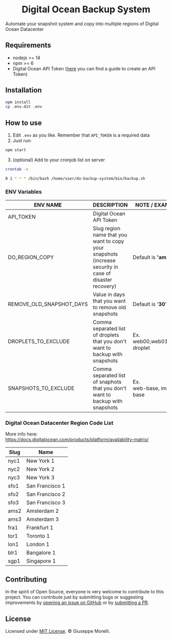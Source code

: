 <h1 align="center">Digital Ocean Backup System</h1>

Automate your snapshot system and copy into multiple regions of Digital Ocean Datacenter

## Requirements

- nodejs >= 14
- npm >= 6
- Digital Ocean API Token ([here](https://docs.digitalocean.com/reference/api/create-personal-access-token/) you can find a guide to create an API Token)

## Installation

```bash
npm install
cp .env.dit .env
```

## How to use

1) Edit `.env` as you like. Remember that `API_TOKEN` is a required data
2) Just run:

```bash
npm start
```

3) (optional) Add to your cronjob list on server

```bash
crontab -e

0 1 * * * /bin/bash /home/user/do-backup-system/bin/backup.sh
```

### ENV Variables

| ENV NAME                 | DESCRIPTION                                                  | NOTE / EXAMPLE                    |
| ------------------------ | ------------------------------------------------------------ | --------------------------------- |
| API_TOKEN                | Digital Ocean API Token                                      |                                   |
| DO_REGION_COPY           | Slug region name that you want to copy your snapshots (increase security in case of disaster recovery) | Default is **'ams2**'             |
| REMOVE_OLD_SNAPSHOT_DAYS | Value in days that you want to remove old snapshots          | Default is '**30**'               |
| DROPLETS_TO_EXCLUDE      | Comma separated list of droplets that you don't want to backup with snapshots | Ex.<br />web00,web01,test-droplet |
| SNAPSHOTS_TO_EXCLUDE     | Comma separated list of snaphots that you don't want to backup with snapshots | Ex.<br />web-base, image-base     |



### Digital Ocean Datacenter Region Code List

More info here: https://docs.digitalocean.com/products/platform/availability-matrix/

| Slug | Name            |
| ---- | --------------- |
| nyc1 | New York 1      |
| nyc2 | New York 2      |
| nyc3 | New York 3      |
| sfo1 | San Francisco 1 |
| sfo2 | San Francisco 2 |
| sfo3 | San Francisco 3 |
| ams2 | Amsterdam 2     |
| ams3 | Amsterdam 3     |
| fra1 | Frankfurt 1     |
| tor1 | Toronto 1       |
| lon1 | London 1        |
| blr1 | Bangalore 1     |
| sgp1 | Singapore 1     |

## Contributing

In the spirit of Open Source, everyone is very welcome to contribute to this project.
You can contribute just by submitting bugs or suggesting improvements by
[opening an issue on GitHub](https://github.com/giuseppemorelli/digital-ocean-backup-systems/issues) or by [submitting a PR](https://github.com/giuseppemorelli/digital-ocean-backup-systems/pulls).

## License

Licensed under [MIT License](LICENSE). © Giuseppe Morelli.